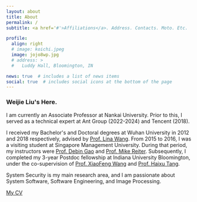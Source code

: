 ```yaml
---
layout: about
title: About
permalink: /
subtitle: <a href='#'>Affiliations</a>. Address. Contacts. Moto. Etc.

profile:
  align: right
  # image: koichi.jpeg
  image: jojo8wp.jpg
  # address: >
  #   Luddy Hall, Bloomington, IN

news: true  # includes a list of news items
social: true  # includes social icons at the bottom of the page
---
```


### Weijie Liu's Here.

I am currently an Associate Professor at Nankai University. Prior to this, I served as a technical expert at Ant Group (2022-2024) and Tencent (2018). 

I received my Bachelor's and Doctoral degrees at Wuhan University in 2012 and 2018 respectively, advised by [Prof. Lina Wang](https://cse.whu.edu.cn/info/1098/1762.htm). From 2015 to 2016, I was a visiting student at Singapore Management University. During that period, my instructors were [Prof. Debin Gao](https://dbgao.github.io/) and [Prof. Mike Reiter](https://reitermk.github.io/). Subsequently, I completed my 3-year Postdoc fellowship at Indiana University Bloomington, under the co-supervision of [Prof. XiaoFeng Wang](https://homes.luddy.indiana.edu/xw7/) and [Prof. Haixu Tang](https://homes.luddy.indiana.edu/hatang/).

System Security is my main research area, and I am passionate about System Software, Software Engineering, and Image Processing.

[My CV](/assets/liuweijie_cv_short.pdf)
